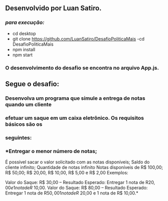 ## **Desenvolvido por Luan Satiro.**

### *para execução:*

- cd desktop
- git clone https://github.com/LuanSatiro/DesafioPoliticaMais
 -cd DesafioPoliticaMais
- npm install
- npm start

### O desenvolvimento do desafio se encontra no arquivo App.js.

## Segue o desafio:

### Desenvolva um programa que simule a entrega de notas quando um cliente
### efetuar um saque em um caixa eletrônico. Os requisitos básicos são os
### seguintes:

### *Entregar o menor número de notas;
É possível sacar o valor solicitado com as notas disponíveis;
Saldo do cliente infinito;
Quantidade de notas infinito
Notas disponíveis de R$ 100,00; R$ 50,00; R$ 20,00, R$ 10,00, R$ 5,00 e
R$ 2,00
Exemplos:

Valor do Saque: R$ 30,00 – Resultado Esperado: Entregar 1 nota de
R$20,00 e 1 nota de R$ 10,00.
Valor do Saque: R$ 80,00 – Resultado Esperado: Entregar 1 nota de
R$50,00 1 nota de R$ 20,00 e 1 nota de R$ 10,00.*